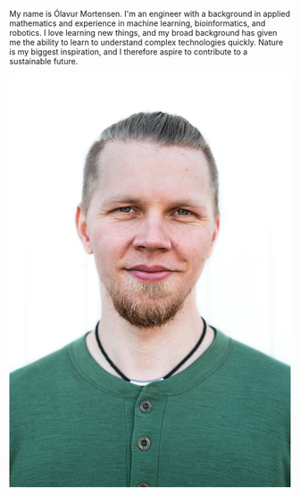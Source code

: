 
My name is Ólavur Mortensen. I'm an engineer with a background in applied mathematics and experience in machine learning, bioinformatics, and robotics. I love learning new things, and my broad background has given me the ability to learn to understand complex technologies quickly. Nature is my biggest inspiration, and I therefore aspire to contribute to a sustainable future.

![image](images/headshot.jpg)

